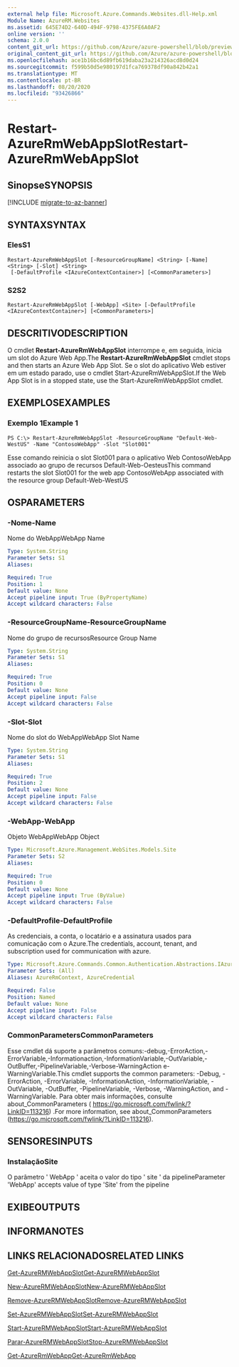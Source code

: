 ```yaml
---
external help file: Microsoft.Azure.Commands.Websites.dll-Help.xml
Module Name: AzureRM.Websites
ms.assetid: 645E74D2-640D-494F-9798-4375FE6A0AF2
online version: ''
schema: 2.0.0
content_git_url: https://github.com/Azure/azure-powershell/blob/preview/src/ResourceManager/Websites/Commands.Websites/help/Restart-AzureRmWebAppSlot.md
original_content_git_url: https://github.com/Azure/azure-powershell/blob/preview/src/ResourceManager/Websites/Commands.Websites/help/Restart-AzureRmWebAppSlot.md
ms.openlocfilehash: ace1b16bc6d89fb619daba23a214326acd8d0d24
ms.sourcegitcommit: f599b50d5e980197d1fca769378df90a842b42a1
ms.translationtype: MT
ms.contentlocale: pt-BR
ms.lasthandoff: 08/20/2020
ms.locfileid: "93426866"
---
```

# <span data-ttu-id="56c9e-101">Restart-AzureRmWebAppSlot</span><span class="sxs-lookup"><span data-stu-id="56c9e-101">Restart-AzureRmWebAppSlot</span></span>

## <span data-ttu-id="56c9e-102">Sinopse</span><span class="sxs-lookup"><span data-stu-id="56c9e-102">SYNOPSIS</span></span>

[!INCLUDE [migrate-to-az-banner](../../includes/migrate-to-az-banner.md)]

## <span data-ttu-id="56c9e-103">SYNTAX</span><span class="sxs-lookup"><span data-stu-id="56c9e-103">SYNTAX</span></span>

### <span data-ttu-id="56c9e-104">Eles</span><span class="sxs-lookup"><span data-stu-id="56c9e-104">S1</span></span>
```
Restart-AzureRmWebAppSlot [-ResourceGroupName] <String> [-Name] <String> [-Slot] <String>
 [-DefaultProfile <IAzureContextContainer>] [<CommonParameters>]
```

### <span data-ttu-id="56c9e-105">S2</span><span class="sxs-lookup"><span data-stu-id="56c9e-105">S2</span></span>
```
Restart-AzureRmWebAppSlot [-WebApp] <Site> [-DefaultProfile <IAzureContextContainer>] [<CommonParameters>]
```

## <span data-ttu-id="56c9e-106">DESCRITIVO</span><span class="sxs-lookup"><span data-stu-id="56c9e-106">DESCRIPTION</span></span>
<span data-ttu-id="56c9e-107">O cmdlet **Restart-AzureRmWebAppSlot** interrompe e, em seguida, inicia um slot do Azure Web App.</span><span class="sxs-lookup"><span data-stu-id="56c9e-107">The **Restart-AzureRmWebAppSlot** cmdlet stops and then starts an Azure Web App Slot.</span></span>
<span data-ttu-id="56c9e-108">Se o slot do aplicativo Web estiver em um estado parado, use o cmdlet Start-AzureRmWebAppSlot.</span><span class="sxs-lookup"><span data-stu-id="56c9e-108">If the Web App Slot is in a stopped state, use the Start-AzureRmWebAppSlot cmdlet.</span></span>

## <span data-ttu-id="56c9e-109">EXEMPLOS</span><span class="sxs-lookup"><span data-stu-id="56c9e-109">EXAMPLES</span></span>

### <span data-ttu-id="56c9e-110">Exemplo 1</span><span class="sxs-lookup"><span data-stu-id="56c9e-110">Example 1</span></span>
```
PS C:\> Restart-AzureRmWebAppSlot -ResourceGroupName "Default-Web-WestUS" -Name "ContosoWebApp" -Slot "Slot001"
```

<span data-ttu-id="56c9e-111">Esse comando reinicia o slot Slot001 para o aplicativo Web ContosoWebApp associado ao grupo de recursos Default-Web-Oesteus</span><span class="sxs-lookup"><span data-stu-id="56c9e-111">This command restarts the slot Slot001 for the web app ContosoWebApp associated with the resource group Default-Web-WestUS</span></span>

## <span data-ttu-id="56c9e-112">OS</span><span class="sxs-lookup"><span data-stu-id="56c9e-112">PARAMETERS</span></span>

### <span data-ttu-id="56c9e-113">-Nome</span><span class="sxs-lookup"><span data-stu-id="56c9e-113">-Name</span></span>
<span data-ttu-id="56c9e-114">Nome do WebApp</span><span class="sxs-lookup"><span data-stu-id="56c9e-114">WebApp Name</span></span>

```yaml
Type: System.String
Parameter Sets: S1
Aliases: 

Required: True
Position: 1
Default value: None
Accept pipeline input: True (ByPropertyName)
Accept wildcard characters: False
```

### <span data-ttu-id="56c9e-115">-ResourceGroupName</span><span class="sxs-lookup"><span data-stu-id="56c9e-115">-ResourceGroupName</span></span>
<span data-ttu-id="56c9e-116">Nome do grupo de recursos</span><span class="sxs-lookup"><span data-stu-id="56c9e-116">Resource Group Name</span></span>

```yaml
Type: System.String
Parameter Sets: S1
Aliases: 

Required: True
Position: 0
Default value: None
Accept pipeline input: False
Accept wildcard characters: False
```

### <span data-ttu-id="56c9e-117">-Slot</span><span class="sxs-lookup"><span data-stu-id="56c9e-117">-Slot</span></span>
<span data-ttu-id="56c9e-118">Nome do slot do WebApp</span><span class="sxs-lookup"><span data-stu-id="56c9e-118">WebApp Slot Name</span></span>

```yaml
Type: System.String
Parameter Sets: S1
Aliases: 

Required: True
Position: 2
Default value: None
Accept pipeline input: False
Accept wildcard characters: False
```

### <span data-ttu-id="56c9e-119">-WebApp</span><span class="sxs-lookup"><span data-stu-id="56c9e-119">-WebApp</span></span>
<span data-ttu-id="56c9e-120">Objeto WebApp</span><span class="sxs-lookup"><span data-stu-id="56c9e-120">WebApp Object</span></span>

```yaml
Type: Microsoft.Azure.Management.WebSites.Models.Site
Parameter Sets: S2
Aliases: 

Required: True
Position: 0
Default value: None
Accept pipeline input: True (ByValue)
Accept wildcard characters: False
```

### <span data-ttu-id="56c9e-121">-DefaultProfile</span><span class="sxs-lookup"><span data-stu-id="56c9e-121">-DefaultProfile</span></span>
<span data-ttu-id="56c9e-122">As credenciais, a conta, o locatário e a assinatura usados para comunicação com o Azure.</span><span class="sxs-lookup"><span data-stu-id="56c9e-122">The credentials, account, tenant, and subscription used for communication with azure.</span></span>

```yaml
Type: Microsoft.Azure.Commands.Common.Authentication.Abstractions.IAzureContextContainer
Parameter Sets: (All)
Aliases: AzureRmContext, AzureCredential

Required: False
Position: Named
Default value: None
Accept pipeline input: False
Accept wildcard characters: False
```

### <span data-ttu-id="56c9e-123">CommonParameters</span><span class="sxs-lookup"><span data-stu-id="56c9e-123">CommonParameters</span></span>
<span data-ttu-id="56c9e-124">Esse cmdlet dá suporte a parâmetros comuns:-debug,-ErrorAction,-ErrorVariable,-Informationaction,-InformationVariable,-OutVariable,-OutBuffer,-PipelineVariable,-Verbose-WarningAction e-WarningVariable.</span><span class="sxs-lookup"><span data-stu-id="56c9e-124">This cmdlet supports the common parameters: -Debug, -ErrorAction, -ErrorVariable, -InformationAction, -InformationVariable, -OutVariable, -OutBuffer, -PipelineVariable, -Verbose, -WarningAction, and -WarningVariable.</span></span> <span data-ttu-id="56c9e-125">Para obter mais informações, consulte about_CommonParameters ( https://go.microsoft.com/fwlink/?LinkID=113216) .</span><span class="sxs-lookup"><span data-stu-id="56c9e-125">For more information, see about_CommonParameters (https://go.microsoft.com/fwlink/?LinkID=113216).</span></span>

## <span data-ttu-id="56c9e-126">SENSORES</span><span class="sxs-lookup"><span data-stu-id="56c9e-126">INPUTS</span></span>

### <span data-ttu-id="56c9e-127">Instalação</span><span class="sxs-lookup"><span data-stu-id="56c9e-127">Site</span></span>
<span data-ttu-id="56c9e-128">O parâmetro ' WebApp ' aceita o valor do tipo ' site ' da pipeline</span><span class="sxs-lookup"><span data-stu-id="56c9e-128">Parameter 'WebApp' accepts value of type 'Site' from the pipeline</span></span>

## <span data-ttu-id="56c9e-129">EXIBE</span><span class="sxs-lookup"><span data-stu-id="56c9e-129">OUTPUTS</span></span>

## <span data-ttu-id="56c9e-130">INFORMA</span><span class="sxs-lookup"><span data-stu-id="56c9e-130">NOTES</span></span>

## <span data-ttu-id="56c9e-131">LINKS RELACIONADOS</span><span class="sxs-lookup"><span data-stu-id="56c9e-131">RELATED LINKS</span></span>

[<span data-ttu-id="56c9e-132">Get-AzureRMWebAppSlot</span><span class="sxs-lookup"><span data-stu-id="56c9e-132">Get-AzureRMWebAppSlot</span></span>](./Get-AzureRMWebAppSlot.md)

[<span data-ttu-id="56c9e-133">New-AzureRMWebAppSlot</span><span class="sxs-lookup"><span data-stu-id="56c9e-133">New-AzureRMWebAppSlot</span></span>](./New-AzureRMWebAppSlot.md)

[<span data-ttu-id="56c9e-134">Remove-AzureRMWebAppSlot</span><span class="sxs-lookup"><span data-stu-id="56c9e-134">Remove-AzureRMWebAppSlot</span></span>](./Remove-AzureRMWebAppSlot.md)

[<span data-ttu-id="56c9e-135">Set-AzureRMWebAppSlot</span><span class="sxs-lookup"><span data-stu-id="56c9e-135">Set-AzureRMWebAppSlot</span></span>](./Set-AzureRMWebAppSlot.md)

[<span data-ttu-id="56c9e-136">Start-AzureRMWebAppSlot</span><span class="sxs-lookup"><span data-stu-id="56c9e-136">Start-AzureRMWebAppSlot</span></span>](./Start-AzureRMWebAppSlot.md)

[<span data-ttu-id="56c9e-137">Parar-AzureRMWebAppSlot</span><span class="sxs-lookup"><span data-stu-id="56c9e-137">Stop-AzureRMWebAppSlot</span></span>](./Stop-AzureRMWebAppSlot.md)

[<span data-ttu-id="56c9e-138">Get-AzureRmWebApp</span><span class="sxs-lookup"><span data-stu-id="56c9e-138">Get-AzureRmWebApp</span></span>](./Get-AzureRmWebApp.md)

